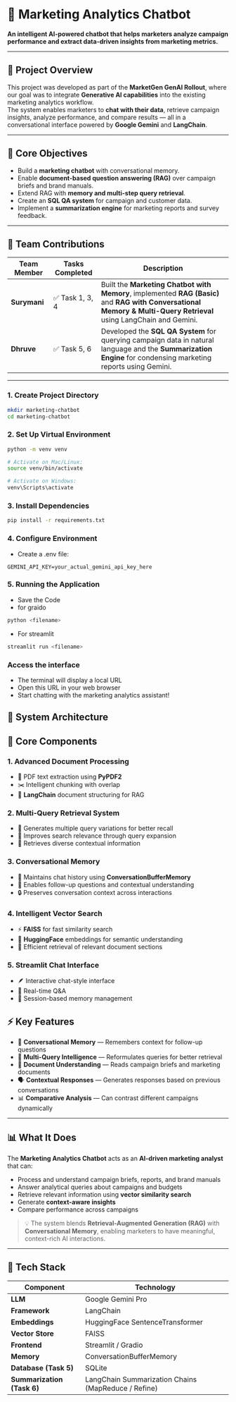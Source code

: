 # 🎯 Marketing Analytics Chatbot

**An intelligent AI-powered chatbot that helps marketers analyze campaign performance and extract data-driven insights from marketing metrics.**

---

## 🏢 Project Overview

This project was developed as part of the **MarketGen GenAI Rollout**, where our goal was to integrate **Generative AI capabilities** into the existing marketing analytics workflow.  
The system enables marketers to **chat with their data**, retrieve campaign insights, analyze performance, and compare results — all in a conversational interface powered by **Google Gemini** and **LangChain**.

---

## 🧠 Core Objectives

- Build a **marketing chatbot** with conversational memory.  
- Enable **document-based question answering (RAG)** over campaign briefs and brand manuals.  
- Extend RAG with **memory and multi-step query retrieval**.  
- Create an **SQL QA system** for campaign and customer data.  
- Implement a **summarization engine** for marketing reports and survey feedback.  

---

## 👥 Team Contributions

| Team Member | Tasks Completed | Description |
|--------------|----------------|--------------|
| **Surymani** | ✅ Task 1, 3, 4 | Built the **Marketing Chatbot with Memory**, implemented **RAG (Basic)** and **RAG with Conversational Memory & Multi-Query Retrieval** using LangChain and Gemini. |
| **Dhruve** | ✅ Task 5, 6 | Developed the **SQL QA System** for querying campaign data in natural language and the **Summarization Engine** for condensing marketing reports using Gemini. |

---
### 1. Create Project Directory
```bash
mkdir marketing-chatbot
cd marketing-chatbot
```
### 2. Set Up Virtual Environment
```bash
python -m venv venv

# Activate on Mac/Linux:
source venv/bin/activate

# Activate on Windows:
venv\Scripts\activate
```
### 3. Install Dependencies
```bash
pip install -r requirements.txt
```
### 4. Configure Environment
- Create a .env file:
```env
GEMINI_API_KEY=your_actual_gemini_api_key_here
```
### 5. Running the Application
- Save the Code
- for graido
```bash
python <filename>
```
- For streamlit
```bash
streamlit run <filename>
```
### Access the interface
- The terminal will display a local URL
- Open this URL in your web browser
- Start chatting with the marketing analytics assistant!
## 🧩 System Architecture

## 🔧 Core Components

### 1. Advanced Document Processing
- 📄 PDF text extraction using **PyPDF2**  
- ✂️ Intelligent chunking with overlap  
- 🧱 **LangChain** document structuring for RAG  

### 2. Multi-Query Retrieval System
- 🔁 Generates multiple query variations for better recall  
- 🎯 Improves search relevance through query expansion  
- 🧩 Retrieves diverse contextual information  

### 3. Conversational Memory
- 💬 Maintains chat history using **ConversationBufferMemory**  
- 🧠 Enables follow-up questions and contextual understanding  
- 🔒 Preserves conversation context across interactions  

### 4. Intelligent Vector Search
- ⚡ **FAISS** for fast similarity search  
- 🧩 **HuggingFace** embeddings for semantic understanding  
- 🧭 Efficient retrieval of relevant document sections  

### 5. Streamlit Chat Interface
- 🪶 Interactive chat-style interface  
- 💬 Real-time Q&A  
- 🧾 Session-based memory management  

## ⚡ Key Features

- 🧠 **Conversational Memory** — Remembers context for follow-up questions  
- 🤖 **Multi-Query Intelligence** — Reformulates queries for better retrieval  
- 📘 **Document Understanding** — Reads campaign briefs and marketing documents  
- 🗣️ **Contextual Responses** — Generates responses based on previous conversations  
- 📊 **Comparative Analysis** — Can contrast different campaigns dynamically  

---

## 📊 What It Does

The **Marketing Analytics Chatbot** acts as an **AI-driven marketing analyst** that can:

- Process and understand campaign briefs, reports, and brand manuals  
- Answer analytical queries about campaigns and budgets  
- Retrieve relevant information using **vector similarity search**  
- Generate **context-aware insights**  
- Compare performance across campaigns  

> 💡 The system blends **Retrieval-Augmented Generation (RAG)** with **Conversational Memory**, enabling marketers to have meaningful, context-rich AI interactions.

---

## 🧰 Tech Stack

| Component | Technology |
|------------|-------------|
| **LLM** | Google Gemini Pro |
| **Framework** | LangChain |
| **Embeddings** | HuggingFace SentenceTransformer |
| **Vector Store** | FAISS |
| **Frontend** | Streamlit / Gradio |
| **Memory** | ConversationBufferMemory |
| **Database (Task 5)** | SQLite |
| **Summarization (Task 6)** | LangChain Summarization Chains (MapReduce / Refine) |
